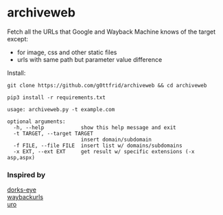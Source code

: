 # archiveweb
Fetch all the URLs that Google and Wayback Machine knows of the target except:
- for image, css and other static files
- urls with same path but parameter value difference


Install:

```
git clone https://github.com/g0ttfrid/archiveweb && cd archiveweb
```
```
pip3 install -r requirements.txt
```

```
usage: archiveweb.py -t example.com

optional arguments:
  -h, --help            show this help message and exit
  -t TARGET, --target TARGET
                        insert domain/subdomain
  -f FILE, --file FILE  insert list w/ domains/subdomains
  -x EXT, --ext EXT     get result w/ specific extensions (-x asp,aspx)
```


### Inspired by

[dorks-eye](https://github.com/BullsEye0/dorks-eye)\
[waybackurls](https://github.com/tomnomnom/waybackurls)\
[uro](https://github.com/s0md3v/uro)
